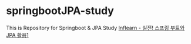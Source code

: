 # springbootJPA-study
This is Repository for Springboot & JPA Study
<a href = "https://www.inflearn.com/course/%EC%8A%A4%ED%94%84%EB%A7%81%EB%B6%80%ED%8A%B8-JPA-%ED%99%9C%EC%9A%A9-1/dashboard">Inflearn - 실전! 스프링 부트와 JPA 활용1</a>
